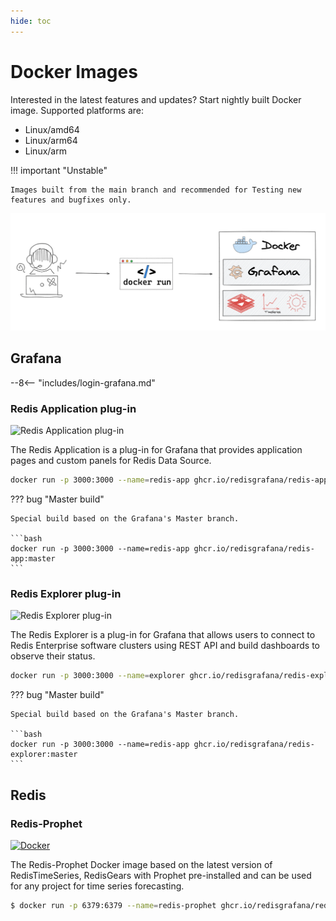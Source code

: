 ```yaml
---
hide: toc
---
```


# Docker Images

Interested in the latest features and updates? Start nightly built Docker image. Supported platforms are:

- Linux/amd64
- Linux/arm64
- Linux/arm

!!! important "Unstable"

    Images built from the main branch and recommended for Testing new features and bugfixes only.

![Nightly built Docker images](../images/development/docker.png)

## Grafana

--8<-- "includes/login-grafana.md"

### Redis Application plug-in

![Redis Application plug-in](https://github.com/RedisGrafana/grafana-redis-app/workflows/Docker/badge.svg)

The Redis Application is a plug-in for Grafana that provides application pages and custom panels for Redis Data Source.

```bash
docker run -p 3000:3000 --name=redis-app ghcr.io/redisgrafana/redis-app:latest
```

??? bug "Master build"

    Special build based on the Grafana's Master branch.

    ```bash
    docker run -p 3000:3000 --name=redis-app ghcr.io/redisgrafana/redis-app:master
    ```

### Redis Explorer plug-in

![Redis Explorer plug-in](https://github.com/RedisGrafana/grafana-redis-explorer/workflows/Docker/badge.svg)

The Redis Explorer is a plug-in for Grafana that allows users to connect to Redis Enterprise software clusters using REST API and build dashboards to observe their status.

```bash
docker run -p 3000:3000 --name=explorer ghcr.io/redisgrafana/redis-explorer:latest
```

??? bug "Master build"

    Special build based on the Grafana's Master branch.

    ```bash
    docker run -p 3000:3000 --name=redis-app ghcr.io/redisgrafana/redis-explorer:master
    ```

## Redis

### Redis-Prophet

[![Docker](https://github.com/RedisGrafana/redis-finance-prophet/actions/workflows/docker.yml/badge.svg)](https://github.com/RedisGrafana/redis-finance-prophet/actions/workflows/docker.yml)

The Redis-Prophet Docker image based on the latest version of RedisTimeSeries, RedisGears with Prophet pre-installed and can be used for any project for time series forecasting.

```bash
$ docker run -p 6379:6379 --name=redis-prophet ghcr.io/redisgrafana/redis-prophet:latest
```
